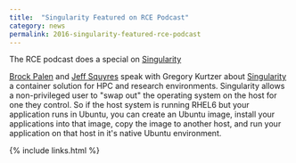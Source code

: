 ```yaml
---
title:  "Singularity Featured on RCE Podcast"
category: news
permalink: 2016-singularity-featured-rce-podcast
---
```


The RCE podcast does a special on <a href="http://www.rce-cast.com/Podcast/rce-106-singularity.html" target="_blank">Singularity</a>

<p><a href="http://www.rce-cast.com/about/about-the-hosts.html#brockp">Brock Palen</a> and <a href="http://www.rce-cast.com/about/about-the-hosts.html#jsquyres">Jeff Squyres</a> speak with Gregory Kurtzer about <a href="/singularity.lbl.gov/">Singularity</a> a container solution for HPC and research environments.  Singularity allows a non-privileged user to "swap out" the operating system on the host for one they control. So if the host system is running RHEL6 but your application runs in Ubuntu, you can create an Ubuntu image, install your applications into that image, copy the image to another host, and run your application on that host in it's native Ubuntu environment.</p>

{% include links.html %}
